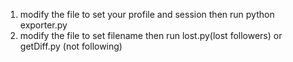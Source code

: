 1. modify the file to set your profile and session then run python exporter.py
2. modify the file to set filename then run lost.py(lost followers) or getDiff.py (not following)